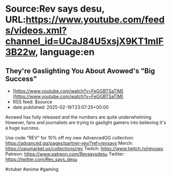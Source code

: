 # Source:Rev says desu, URL:https://www.youtube.com/feeds/videos.xml?channel_id=UCaJ84U5xsjX9KT1mIF3B22w, language:en

## They're Gaslighting You About Avowed's "Big Success"
 - [https://www.youtube.com/watch?v=FeGGBTSaTlM](https://www.youtube.com/watch?v=FeGGBTSaTlM)
 - RSS feed: $source
 - date published: 2025-02-19T23:07:25+00:00

Avowed has fully released and the numbers are quite underwhelming. However, fans and journalists are trying to gaslight gamers into believing it's a huge success.

Use code "REV" for 10% off my new AdvancedGG collection: https://advanced.gg/pages/partner-rev/?ref=revsays
Merch: https://uwumarket.us/collections/rev
Twitch: https://www.twitch.tv/revuwu
Patreon: https://www.patreon.com/Revsaysdesu
Twitter: https://twitter.com/Rev_says_desu

#vtuber 
#anime 
#gaming

